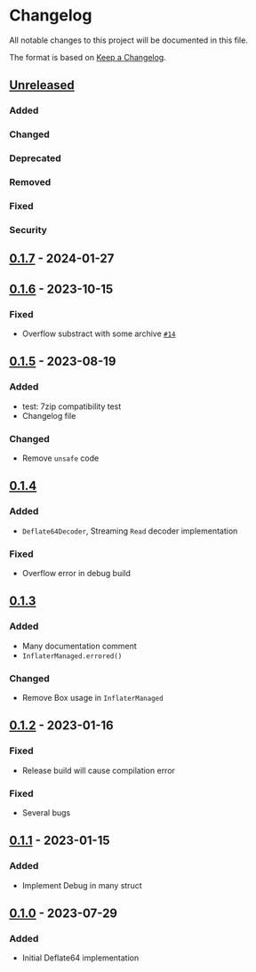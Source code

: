 # Changelog

All notable changes to this project will be documented in this file.

The format is based on [Keep a Changelog].

[Keep a Changelog]: https://keepachangelog.com/en/1.1.0/

## [Unreleased]
### Added

### Changed

### Deprecated

### Removed

### Fixed

### Security

## [0.1.7] - 2024-01-27
## [0.1.6] - 2023-10-15
### Fixed
- Overflow substract with some archive [`#14`](https://github.com/anatawa12/deflate64-rs/pull/14)

## [0.1.5] - 2023-08-19
### Added
- test: 7zip compatibility test
- Changelog file

### Changed
- Remove `unsafe` code

## [0.1.4]
### Added
- `Deflate64Decoder`, Streaming `Read` decoder implementation

### Fixed
- Overflow error in debug build

## [0.1.3]
### Added
- Many documentation comment
- `InflaterManaged.errored()`

### Changed
- Remove Box usage in `InflaterManaged`

## [0.1.2] - 2023-01-16
### Fixed
- Release build will cause compilation error

### Fixed
- Several bugs

## [0.1.1] - 2023-01-15
### Added
- Implement Debug in many struct

## [0.1.0] - 2023-07-29
### Added
- Initial Deflate64 implementation

[Unreleased]: https://github.com/anatawa12/deflate64-rs/compare/v0.1.7...HEAD
[0.1.7]: https://github.com/anatawa12/deflate64-rs/compare/v0.1.6...v0.1.7
[0.1.6]: https://github.com/anatawa12/deflate64-rs/compare/v0.1.5...v0.1.6
[0.1.5]: https://github.com/anatawa12/deflate64-rs/compare/v0.1.4...v0.1.5
[0.1.4]: https://github.com/anatawa12/deflate64-rs/compare/v0.1.3...v0.1.4
[0.1.3]: https://github.com/anatawa12/deflate64-rs/compare/v0.1.2...v0.1.3
[0.1.2]: https://github.com/anatawa12/deflate64-rs/compare/v0.1.1...v0.1.2
[0.1.1]: https://github.com/anatawa12/deflate64-rs/compare/v0.1.0...v0.1.1
[0.1.0]: https://github.com/anatawa12/deflate64-rs/releases/tag/v0.1.0
